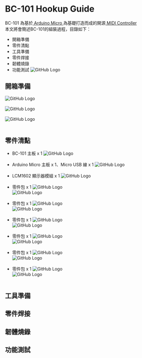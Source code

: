 # BC-101 Hookup Guide
BC-101 為基於[ Arduino Micro ](https://store.arduino.cc/usa/arduino-micro)為基礎打造而成的開源[ MIDI Controller ](https://en.wikipedia.org/wiki/MIDI_controller)<br>
本文將會簡述BC-101的組裝過程，目錄如下：
* 開箱準備
* 零件清點
* 工具準備
* 零件焊接
* 韌體燒錄
* 功能測試
![GitHub Logo](https://mainnolab.files.wordpress.com/2021/05/00.png?w=1024)
## 開箱準備
![GitHub Logo](https://mainnolab.files.wordpress.com/2021/05/01-2.jpg?w=1024)<br><br>
![GitHub Logo](https://mainnolab.files.wordpress.com/2021/05/02-3.jpg?w=1024)<br><br>
![GitHub Logo](https://mainnolab.files.wordpress.com/2021/05/03-3.jpg?w=1024)<br><br>
## 零件清點
* BC-101 主板 x 1
![GitHub Logo](https://mainnolab.files.wordpress.com/2021/05/04.jpg?w=1024)<br><br>
* Arduino Micro 主板 x 1、Micro USB 線 x 1
![GitHub Logo](https://mainnolab.files.wordpress.com/2021/05/05.jpg?w=1024)<br><br>
* LCM1602 顯示器模組 x 1
![GitHub Logo](https://mainnolab.files.wordpress.com/2021/05/06.jpg?w=1024)<br><br>
* 零件包 x 1
![GitHub Logo](https://mainnolab.files.wordpress.com/2021/05/07.jpg?w=1024)<br>
![GitHub Logo](https://mainnolab.files.wordpress.com/2021/05/08.jpg?w=1024)<br><br>
* 零件包 x 1
![GitHub Logo](https://mainnolab.files.wordpress.com/2021/05/09.jpg?w=1024)<br>
![GitHub Logo](https://mainnolab.files.wordpress.com/2021/05/10.jpg?w=1024)<br><br>
* 零件包 x 1
![GitHub Logo](https://mainnolab.files.wordpress.com/2021/05/11.jpg?w=1024)<br>
![GitHub Logo](https://mainnolab.files.wordpress.com/2021/05/12.jpg?w=1024)<br><br>
* 零件包 x 1
![GitHub Logo](https://mainnolab.files.wordpress.com/2021/05/13.jpg?w=1024)<br>
![GitHub Logo](https://mainnolab.files.wordpress.com/2021/05/14.jpg?w=1024)<br><br>
* 零件包 x 1
![GitHub Logo](https://mainnolab.files.wordpress.com/2021/05/15.jpg?w=1024)<br>
![GitHub Logo](https://mainnolab.files.wordpress.com/2021/05/16.jpg?w=1024)<br><br>
* 零件包 x 1
![GitHub Logo](https://mainnolab.files.wordpress.com/2021/05/17.jpg?w=1024)<br>
![GitHub Logo](https://mainnolab.files.wordpress.com/2021/05/18.jpg?w=1024)<br><br>
## 工具準備
## 零件焊接
## 韌體燒錄
## 功能測試

